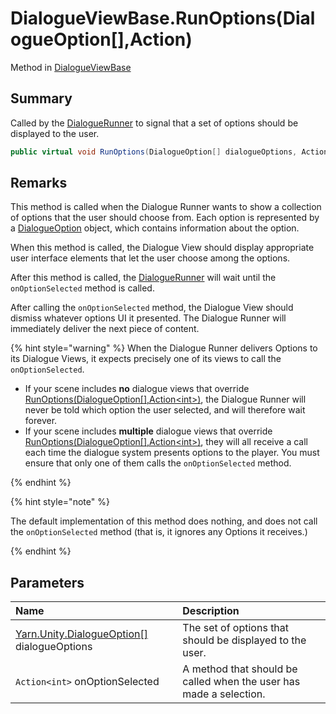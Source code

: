 # DialogueViewBase.RunOptions(DialogueOption[],Action<int>)

Method in [DialogueViewBase](/api/csharp/yarn.unity.dialogueviewbase.md)

## Summary


Called by the  <a href="yarn.unity.dialoguerunner.md">DialogueRunner</a>  to signal that a set of
options should be displayed to the user.


```csharp
public virtual void RunOptions(DialogueOption[] dialogueOptions, Action<int> onOptionSelected)
```

## Remarks

<p>This method is called when the Dialogue Runner wants to show a
collection of options that the user should choose from. Each option
is represented by a <a href="yarn.unity.dialogueoption.md">DialogueOption</a> object, which
contains information about the option.</p> <p>When this method is called, the Dialogue View should display
appropriate user interface elements that let the user choose among
the options.</p> <p>After this method is called, the <a href="yarn.unity.dialoguerunner.md">DialogueRunner</a>
will wait until the <code>onOptionSelected</code> method is
called.</p> <p>After calling the <code>onOptionSelected</code> method, the
Dialogue View should dismiss whatever options UI it presented. The
Dialogue Runner will immediately deliver the next piece of content.
</p> <p>
{% hint style="warning" %}
When the Dialogue Runner delivers Options to
its Dialogue Views, it expects precisely one of its views to call
the <code>onOptionSelected</code>.
<ul type="bullet"><li>
If your scene includes <b>no</b> dialogue views that override <a href="yarn.unity.dialogueviewbase.runoptions.md">RunOptions(DialogueOption[],Action&lt;int&gt;)</a>, the Dialogue Runner will never be told which
option the user selected, and will therefore wait forever.
</li><li>
If your scene includes <b>multiple</b> dialogue views that override
<a href="yarn.unity.dialogueviewbase.runoptions.md">RunOptions(DialogueOption[],Action&lt;int&gt;)</a>, they will all receive a call each time the
dialogue system presents options to the player. You must ensure that
only one of them calls the <code>onOptionSelected</code>
method.
</li></ul>
{% endhint %}
</p> <p>
{% hint style="note" %}

The default implementation of this method does nothing, and does not
call the <code>onOptionSelected</code> method (that is, it
ignores any Options it receives.)

{% endhint %}
</p>

## Parameters

|Name|Description|
|:---|:---|
|[Yarn.Unity.DialogueOption\[\]](/api/csharp/yarn.unity.dialogueoption.md) dialogueOptions|The set of options that should be displayed to the user.|
|`Action<int>` onOptionSelected|A method that should be called when the user has made a selection.|

